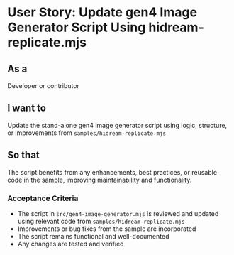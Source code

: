 # User Story: Update gen4 Image Generator Script Using hidream-replicate.mjs

## As a
Developer or contributor

## I want to
Update the stand-alone gen4 image generator script using logic, structure, or improvements from `samples/hidream-replicate.mjs`

## So that
The script benefits from any enhancements, best practices, or reusable code in the sample, improving maintainability and functionality.

### Acceptance Criteria
- The script in `src/gen4-image-generator.mjs` is reviewed and updated using relevant code from `samples/hidream-replicate.mjs`
- Improvements or bug fixes from the sample are incorporated
- The script remains functional and well-documented
- Any changes are tested and verified
